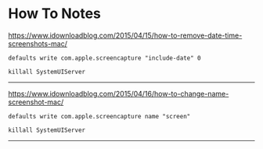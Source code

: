 # How To Notes

https://www.idownloadblog.com/2015/04/15/how-to-remove-date-time-screenshots-mac/

```
defaults write com.apple.screencapture "include-date" 0
```

```
killall SystemUIServer
```

---------

https://www.idownloadblog.com/2015/04/16/how-to-change-name-screenshot-mac/

```
defaults write com.apple.screencapture name "screen"
```

```
killall SystemUIServer
```
---------


